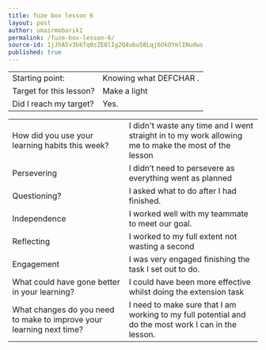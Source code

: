 ```yaml
---
title: fuze box lesson 6
layout: post
author: umairmobarik1
permalink: /fuze-box-lesson-6/
source-id: 1jJhA5v3bkTq0zZE8lIg2Q4ubu58Lqj6OkOYmlINudws
published: true
---
```

<table>
  <tr>
    <td>Starting point:</td>
    <td>Knowing what DEFCHAR .</td>
  </tr>
  <tr>
    <td>Target for this lesson?</td>
    <td>Make a light </td>
  </tr>
  <tr>
    <td>Did I reach my target?</td>
    <td>Yes.</td>
  </tr>
</table>


<table>
  <tr>
    <td>How did you use your learning habits this week?</td>
    <td>I didn't waste any time and I went straight in to my work allowing me to make the most of the lesson
</td>
  </tr>
  <tr>
    <td>Persevering</td>
    <td>I didn’t need to persevere as everything went as planned</td>
  </tr>
  <tr>
    <td>Questioning?</td>
    <td>I asked what to do after I had finished.</td>
  </tr>
  <tr>
    <td>Independence</td>
    <td>I worked well with my teammate to meet our goal.</td>
  </tr>
  <tr>
    <td>Reflecting</td>
    <td>I worked to my full extent not wasting a second </td>
  </tr>
  <tr>
    <td>Engagement</td>
    <td>I was very engaged finishing the task I set out to do.</td>
  </tr>
  <tr>
    <td>What could have gone better in your learning?</td>
    <td>I could have been more effective whilst doing the extension task</td>
  </tr>
  <tr>
    <td>What changes do you need to make to improve your learning next time?</td>
    <td>I need to make sure that I am working to my full potential and do the most work I can in the lesson.</td>
  </tr>
</table>


